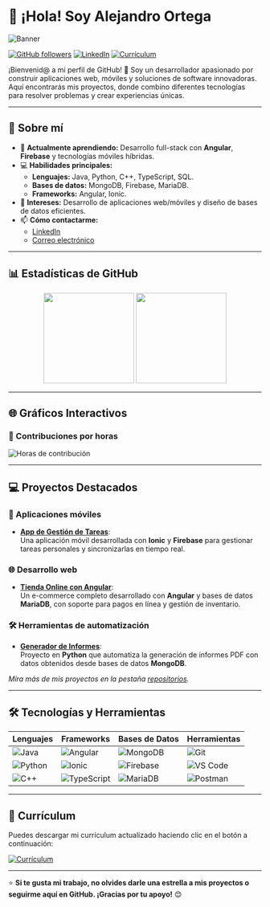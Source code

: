 # 👋 ¡Hola! Soy Alejandro Ortega  

![Banner](https://media4.giphy.com/media/v1.Y2lkPTc5MGI3NjExemkyenVza255MGtzMHo3cXZmODRocDZiMXphaWt5Z2p6ODN5ejFiNCZlcD12MV9pbnRlcm5hbF9naWZfYnlfaWQmY3Q9Zw/qgQUggAC3Pfv687qPC/giphy.gif)

[![GitHub followers](https://img.shields.io/github/followers/Alejandroortega2002?label=Seguidores&style=social)](https://github.com/Alejandroortega2002)
[![LinkedIn](https://img.shields.io/badge/LinkedIn-Conéctate-green?style=flat&logo=linkedin)](https://www.linkedin.com/in/alejandro-ortega-b20737249/)
[![Currículum](https://img.shields.io/badge/Currículum-Descargar-success?style=flat&logo=adobeacrobatreader)](https://github.com/Alejandroortega2002/cv/raw/main/Alejandro_Ortega_CV.pdf)

¡Bienvenid@ a mi perfil de GitHub! 🎉 Soy un desarrollador apasionado por construir aplicaciones web, móviles y soluciones de software innovadoras. Aquí encontrarás mis proyectos, donde combino diferentes tecnologías para resolver problemas y crear experiencias únicas.

---

## 🚀 Sobre mí  
- 🌱 **Actualmente aprendiendo:** Desarrollo full-stack con **Angular**, **Firebase** y tecnologías móviles híbridas.  
- 💻 **Habilidades principales:**  
  - **Lenguajes:** Java, Python, C++, TypeScript, SQL.  
  - **Bases de datos:** MongoDB, Firebase, MariaDB.  
  - **Frameworks:** Angular, Ionic.  
- 🎯 **Intereses:** Desarrollo de aplicaciones web/móviles y diseño de bases de datos eficientes.  
- 📫 **Cómo contactarme:**  
  - [LinkedIn](https://www.linkedin.com/in/alejandro-ortega-b20737249/)  
  - [Correo electrónico](mailto:alejandroortega2002@gmail.com)  

---

## 📊 Estadísticas de GitHub  

<div align="center">
  <img height="180em" src="https://github-readme-stats.vercel.app/api?username=Alejandroortega2002&show_icons=true&theme=gruvbox&include_all_commits=true&count_private=true"/>
  <img height="180em" src="https://github-readme-stats.vercel.app/api/top-langs/?username=Alejandroortega2002&layout=compact&langs_count=8&theme=gruvbox"/>
</div>

---

## 🌐 Gráficos Interactivos  

### 🚀 Contribuciones por horas  
![Horas de contribución](https://github-readme-activity-graph.vercel.app/graph?username=Alejandroortega2002&theme=github&color=4CAF50&hide_border=true)

---

## 💻 Proyectos Destacados  

### 📱 Aplicaciones móviles  
- [**App de Gestión de Tareas**](https://github.com/Alejandroortega2002/GestionTareas):  
  Una aplicación móvil desarrollada con **Ionic** y **Firebase** para gestionar tareas personales y sincronizarlas en tiempo real.

### 🌐 Desarrollo web  
- [**Tienda Online con Angular**](https://github.com/Alejandroortega2002/Tienda-Angular):  
  Un e-commerce completo desarrollado con **Angular** y bases de datos **MariaDB**, con soporte para pagos en línea y gestión de inventario.

### 🛠️ Herramientas de automatización  
- [**Generador de Informes**](https://github.com/Alejandroortega2002/GeneradorInformes):  
  Proyecto en **Python** que automatiza la generación de informes PDF con datos obtenidos desde bases de datos **MongoDB**.

*Mira más de mis proyectos en la pestaña [repositorios](https://github.com/Alejandroortega2002?tab=repositories).*

---

## 🛠️ Tecnologías y Herramientas  

| **Lenguajes**  | **Frameworks**   | **Bases de Datos**   | **Herramientas**   |
|----------------|-----------------|----------------------|--------------------|
| ![Java](https://img.shields.io/badge/-Java-007396?style=flat&logo=java&logoColor=white) | ![Angular](https://img.shields.io/badge/-Angular-DD0031?style=flat&logo=angular&logoColor=white) | ![MongoDB](https://img.shields.io/badge/-MongoDB-47A248?style=flat&logo=mongodb&logoColor=white) | ![Git](https://img.shields.io/badge/-Git-F05032?style=flat&logo=git&logoColor=white) |
| ![Python](https://img.shields.io/badge/-Python-3776AB?style=flat&logo=python&logoColor=white) | ![Ionic](https://img.shields.io/badge/-Ionic-3880FF?style=flat&logo=ionic&logoColor=white) | ![Firebase](https://img.shields.io/badge/-Firebase-FFCA28?style=flat&logo=firebase&logoColor=black) | ![VS Code](https://img.shields.io/badge/-VS%20Code-007ACC?style=flat&logo=visual-studio-code&logoColor=white) |
| ![C++](https://img.shields.io/badge/-C++-00599C?style=flat&logo=cplusplus&logoColor=white) | ![TypeScript](https://img.shields.io/badge/-TypeScript-007ACC?style=flat&logo=typescript&logoColor=white) | ![MariaDB](https://img.shields.io/badge/-MariaDB-003545?style=flat&logo=mariadb&logoColor=white) | ![Postman](https://img.shields.io/badge/-Postman-FF6C37?style=flat&logo=postman&logoColor=white) |

---

## 📄 Currículum  
Puedes descargar mi currículum actualizado haciendo clic en el botón a continuación:  

[![Currículum](https://img.shields.io/badge/Currículum-Descargar-success?style=flat&logo=adobeacrobatreader)](https://github.com/Alejandroortega2002/cv/raw/main/Alejandro_Ortega_CV.pdf)

---

⭐️ **Si te gusta mi trabajo, no olvides darle una estrella a mis proyectos o seguirme aquí en GitHub. ¡Gracias por tu apoyo!** 😊
